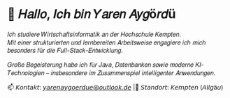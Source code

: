 # 👋 𝐻𝑎𝑙𝑙𝑜, 𝐼𝑐ℎ 𝑏𝑖𝑛 𝑌𝑎𝑟𝑒𝑛 𝐴𝑦𝑔ö𝑟𝑑ü

𝐼𝑐ℎ 𝑠𝑡𝑢𝑑𝑖𝑒𝑟𝑒 𝑊𝑖𝑟𝑡𝑠𝑐ℎ𝑎𝑓𝑡𝑠𝑖𝑛𝑓𝑜𝑟𝑚𝑎𝑡𝑖𝑘 𝑎𝑛 𝑑𝑒𝑟 𝐻𝑜𝑐ℎ𝑠𝑐ℎ𝑢𝑙𝑒 𝐾𝑒𝑚𝑝𝑡𝑒𝑛.  
𝑀𝑖𝑡 𝑒𝑖𝑛𝑒𝑟 𝑠𝑡𝑟𝑢𝑘𝑡𝑢𝑟𝑖𝑒𝑟𝑡𝑒𝑛 𝑢𝑛𝑑 𝑙𝑒𝑟𝑛𝑏𝑒𝑟𝑒𝑖𝑡𝑒𝑛 𝐴𝑟𝑏𝑒𝑖𝑡𝑠𝑤𝑒𝑖𝑠𝑒 𝑒𝑛𝑔𝑎𝑔𝑖𝑒𝑟𝑒 𝑖𝑐ℎ 𝑚𝑖𝑐ℎ 𝑏𝑒𝑠𝑜𝑛𝑑𝑒𝑟𝑠 𝑓ü𝑟 𝑑𝑖𝑒 𝐹𝑢𝑙𝑙-𝑆𝑡𝑎𝑐𝑘-𝐸𝑛𝑡𝑤𝑖𝑐𝑘𝑙𝑢𝑛𝑔. 

𝐺𝑟𝑜ß𝑒 𝐵𝑒𝑔𝑒𝑖𝑠𝑡𝑒𝑟𝑢𝑛𝑔 ℎ𝑎𝑏𝑒 𝑖𝑐ℎ 𝑓ü𝑟 𝐽𝑎𝑣𝑎, 𝐷𝑎𝑡𝑒𝑛𝑏𝑎𝑛𝑘𝑒𝑛 𝑠𝑜𝑤𝑖𝑒 𝑚𝑜𝑑𝑒𝑟𝑛𝑒 𝐾𝐼-𝑇𝑒𝑐ℎ𝑛𝑜𝑙𝑜𝑔𝑖𝑒𝑛 – 𝑖𝑛𝑠𝑏𝑒𝑠𝑜𝑛𝑑𝑒𝑟𝑒 𝑖𝑚 𝑍𝑢𝑠𝑎𝑚𝑚𝑒𝑛𝑠𝑝𝑖𝑒𝑙 𝑖𝑛𝑡𝑒𝑙𝑙𝑖𝑔𝑒𝑛𝑡𝑒𝑟 𝐴𝑛𝑤𝑒𝑛𝑑𝑢𝑛𝑔𝑒𝑛.

📫 𝘒𝘰𝘯𝘵𝘢𝘬𝘵: 𝘺𝘢𝘳𝘦𝘯𝘢𝘺𝘨𝘰𝘦𝘳𝘥𝘶𝘦@𝘰𝘶𝘵𝘭𝘰𝘰𝘬.𝘥𝘦 |📍 𝘚𝘵𝘢𝘯𝘥𝘰𝘳𝘵: 𝘒𝘦𝘮𝘱𝘵𝘦𝘯 (𝘈𝘭𝘭𝘨ä𝘶)
